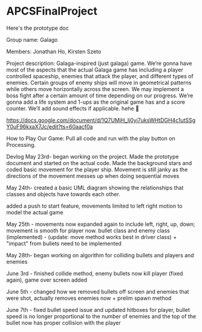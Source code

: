 # APCSFinalProject
Here's the prototype doc

Group name: Galago

Members: Jonathan Ho, Kirsten Szeto

Project description: Galaga-inspired (just galaga) game.  We’re gonna have most of the aspects that the actual Galaga game has including a player controlled spaceship, enemies that attack the player, and different types of enemies.  Certain groups of enemy ships will move in geometrical patterns while others move horizontally across the screen. We may implement a boss fight after a certain amount of time depending on our progress. We’re gonna add a life system and 1-ups as the original game has and a score counter. We’ll add sound effects if applicable. hehe 🧛

https://docs.google.com/document/d/1Q7UMiH_Ij0yi7uksWHtDGH4c1utSSgY0uF96kxaX7Jc/edit?ts=60aacf0a

How to Play Our Game:
Pull all code and run with the play button on Processing.

Devlog
May 23rd- began working on the project.  Made the prototype document and started on the actual code.  Made the background stars and coded basic movement for the player ship.  Movement is still janky as the directions of the movement messes up when doing sequential moves

May 24th- created a basic UML diagram showing the relationships that classes and objects have towards each other.

added a push to start feature, movements limited to left right motion to model the actual game

May 25th - movements now expanded again to include left, right, up, down; movement is smooth for player now. bullet class and enemy class (implemented) - (update: move method works best in driver class) + "impact" from bullets need to be implemented

May 28th- began working on algorithm for colliding bullets and players and enemies

June 3rd - finished collide method, enemy bullets now kill player (fixed again), game over screen added

June 5th - changed how we removed bullets off screen and enemies that were shot, actually removes enemies now + prelim spawn method

June 7th - fixed bullet speed issue and updated hitboxes for player, bullet speed is no longer proportional to the number of enemies and the top of the bullet now has proper collision with the player
